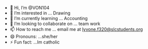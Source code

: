- 👋 Hi, I’m @VON104
- 👀 I’m interested in ... Drawing
- 🌱 I’m currently learning ... Accounting
- 💞️ I’m looking to collaborate on ... team work
- 📫 How to reach me ... email me at lyvone.f320@slcstudents.org
- 😄 Pronouns: ...she/her
- ⚡ Fun fact: ...Im catholic

<!---
VON104/VON104 is a ✨ special ✨ repository because its `README.md` (this file) appears on your GitHub profile.
You can click the Preview link to take a look at your changes.
--->
